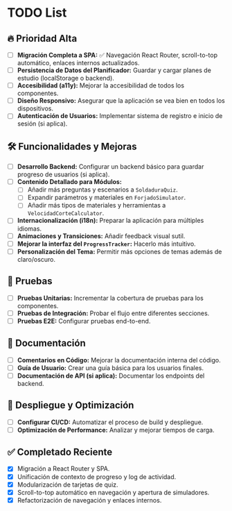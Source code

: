 # TODO List

## 🔥 Prioridad Alta

- [ ] **Migración Completa a SPA:** ✅ Navegación React Router, scroll-to-top automático, enlaces internos actualizados.
- [ ] **Persistencia de Datos del Planificador:** Guardar y cargar planes de estudio (localStorage o backend).
- [ ] **Accesibilidad (a11y):** Mejorar la accesibilidad de todos los componentes.
- [ ] **Diseño Responsivo:** Asegurar que la aplicación se vea bien en todos los dispositivos.
- [ ] **Autenticación de Usuarios:** Implementar sistema de registro e inicio de sesión (si aplica).

## 🛠️ Funcionalidades y Mejoras

- [ ] **Desarrollo Backend:** Configurar un backend básico para guardar progreso de usuarios (si aplica).
- [ ] **Contenido Detallado para Módulos:**
  - [ ] Añadir más preguntas y escenarios a `SoldaduraQuiz`.
  - [ ] Expandir parámetros y materiales en `ForjadoSimulator`.
  - [ ] Añadir más tipos de materiales y herramientas a `VelocidadCorteCalculator`.
- [ ] **Internacionalización (i18n):** Preparar la aplicación para múltiples idiomas.
- [ ] **Animaciones y Transiciones:** Añadir feedback visual sutil.
- [ ] **Mejorar la interfaz del `ProgressTracker`:** Hacerlo más intuitivo.
- [ ] **Personalización del Tema:** Permitir más opciones de temas además de claro/oscuro.

## 🧪 Pruebas

- [ ] **Pruebas Unitarias:** Incrementar la cobertura de pruebas para los componentes.
- [ ] **Pruebas de Integración:** Probar el flujo entre diferentes secciones.
- [ ] **Pruebas E2E:** Configurar pruebas end-to-end.

## 📝 Documentación

- [ ] **Comentarios en Código:** Mejorar la documentación interna del código.
- [ ] **Guía de Usuario:** Crear una guía básica para los usuarios finales.
- [ ] **Documentación de API (si aplica):** Documentar los endpoints del backend.

## 🚀 Despliegue y Optimización

- [ ] **Configurar CI/CD:** Automatizar el proceso de build y despliegue.
- [ ] **Optimización de Performance:** Analizar y mejorar tiempos de carga.

## ✅ Completado Reciente

- [x] Migración a React Router y SPA.
- [x] Unificación de contexto de progreso y log de actividad.
- [x] Modularización de tarjetas de quiz.
- [x] Scroll-to-top automático en navegación y apertura de simuladores.
- [x] Refactorización de navegación y enlaces internos.
